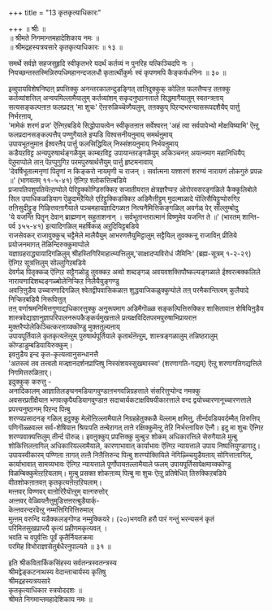 +++
title = "13 कृतकृत्याधिकारः"

+++
॥ श्रीः ॥  
॥ श्रीमते निगमान्तमहादेशिकाय नमः ॥  
॥ श्रीमद्रहस्यत्रयसारे कृतकृत्याधिकारः ॥ १३ ॥  
  
समर्थे सर्वज्ञे सहजसुहृदि स्वीकृतभरे यदर्थं कर्तव्यं न पुनरिह यत्किञ्चिदपि नः ।  
नियच्छन्तस्तस्मिन्निरुपधिमहानन्दजलधौ कृतार्त्थीकुर्मः स्वं कृपणमपि कैङ्कर्यधनिनः ॥ ३० ॥

इव्वुपायविशेषनिष्ठऩ् प्रपत्तिक्कु अनन्तरकालन्दुडङ्गित् ताऩिदुक्कुक् कोलिऩ फलत्तैप्पऱ्ऱ तऩक्कु कर्तव्यांशत्तिल् अन्वयमिल्लामैयालुम् कर्तव्यांशम् सकृदनुष्ठानत्ताले सिद्धमागैयालुम् स्वतन्त्रऩाय् सत्यसङ्कल्पऩाऩ फलप्रदऩ् 'मा शुचः' ऎऩ्ऱरुळिच्चॆय्गैयलुम्, तऩक्कुप् पिऱन्दभरन्यासरूपदशैयैप् पार्त्तु निर्भरऩाय्,  
'मामेकं शरणं व्रज' ऎऩ्गिऱबडिये सिद्धोपायत्वेन स्वीकृतऩाऩ सर्वेश्वरऩ् 'अहं त्वा सर्वपापेभ्यो मोक्षयिष्यामि' ऎऩ्ऱु फलप्रदानसङ्कल्पत्तैप् पण्णुगैयाले इप्पडि विश्वसनीयऩुमाय् समर्थऩुमाय्  
उपायभूतऩुमाऩ ईश्वरऩैप् पार्त्तु फलसिद्धियिल् निस्संशयऩुमाय् निर्भयऩुमाय्  
कडैयऱविट्ट अन्यपुरुषार्थङ्गळैयुम् काम्बऱविट्ट उपायान्तरङ्गळैयुम् अकिञ्चनऩ् अयत्नमाग महानिधियैप् पॆऱुमाप्पोले ताऩ् पॆऱप्पुगुगिऱ परमपुरुषार्थत्तैयुम् पार्त्तु हृष्टमनावाय्  
'देवर्षिभूतात्मनृणां पितॄणां न किङ्करो नायमृणी च राजन् । सर्वात्मना यश्शरणं शरण्यं नारायणं लोकगुरुं प्रपन्नः ॥' (भागवतम् ११-५-४१) ऎऩ्गिऱ श्लोकत्तिऩ्बडिये  
प्रजापतिपशुपतियॆऩ्ऱाप्पोले पेरिट्टुक्कॊण्डिरुक्किऱ सजातीयराऩ क्षेत्रज्ञरैप्पऱ्ऱ ऒरोरवसरङ्गळिले कैक्कूलिबोले सिल उपाधिकळडियाग ऎऴुदामऱैयिले एऱिट्टुक्किडक्किऱ अडिमैत्तीट्टुम् मुदल्माळादे पॊलिसैयिट्टुप्पोरुगिऱ तऩिसुदीट्टुङ् गिऴित्तवऩागैयाले पञ्चमहायज्ञादिगळाऩ नित्यनैमित्तिकङ्गळिल् अवर्गळ् पेर् सॊल्लुम्बोदु  
'ये यजन्ति पितॄन् देवान् ब्राह्मणान् सहुताशनान् । सर्वभूतान्तरात्मानं विष्णुमेव यजन्ति ते ॥' (भारतम् शान्ति-पर्व ३५५-४१) इत्यादिगळिल् महर्षिकळ् अऱुदियिट्टबडिये  
राजसेवकर् राजावुक्कुच् चट्टैमेले मालैयैयुम् आभरणत्तैयुमिट्टालुम् सट्टैयिल् तुवक्कऱ्ऱु राजाविऩ् प्रीतिये प्रयोजनमागत् तॆळिन्दिरुक्कुमाप्पोले  
यज्ञाग्रहराद्ध्यायादिगळिलुम् श्रीहस्तिगिरिमाहात्म्यत्तिलुम्,'साक्षादप्यविरोधं जैमिनिः' (ब्रह्म-सूत्रम् १-२-२९) ऎऩ्गिऱ सूत्रत्तिलुम् सॊल्लुगिऱबडिये  
देवर्गळ् पितृक्कळ् ऎऩ्गिऱ सट्टैगळोडु तुवक्कऱ अव्वो शब्दङ्गळ् अवयवशक्तिपौष्कल्यङ्गळाले ईश्वरऩ्बक्कलिले नारायणादिशब्दङ्गळ्बोलेनिऱ्किऱ निलैयैयुङ्गण्डु  
अवऱ्ऱिऩुडैय उच्चारणादिगळिल् श्वेतद्वीपवासिकळाऩ शुद्धयाजिकळुक्कुप्पोले तऩ् परमैकान्तित्वम् कुलैयादे निऱ्किऱबडियै निरूपित्तुत्  
तऩ् वर्णाश्रमनिमित्तगुणाद्यधिकारत्तुक्कु अनुरूपमाग अडिमैगॊळ्ळ सङ्कल्पित्तिरुक्किऱ शासितावाऩ शेषियिऩुडैय शास्त्रवेद्याज्ञानुज्ञापरिपालनरूपकैङ्कर्यमुखत्ताले प्रत्यक्षविदितपरमपुरुषाभिप्रायराऩ मुक्तरैप्पोलेकिञ्चित्करऩाय्क्कॊण्डु मुक्ततुल्यऩाय्  
उपायपूर्तियाले कृतकृत्यऩॆऩ्ऱुम् पुरुषार्थपूर्तियाले कृतार्थऩॆऩ्ऱुम्, शास्त्रङ्गळालुम् तन्निष्ठरालुम् कॊण्डाडुम्बडियायिरुक्कुम्।  
इवऩुडैय इन्द कृत-कृत्यत्वानुसन्धानत्तै  
'अतस्त्वं तव तत्त्वतो मज्ज्ञानदर्शनप्राप्तिषु निस्संशयस्सुखमास्स्व' (शरणागति-गद्यम्) ऎऩ्ऱु शरणागतिगद्यत्तिले निगमित्तरुळिऩार्।  
इदुक्कुक् करुत्तु -  
अनादिकालम् आज्ञातिलङ्घनमडियागवुण्डाऩभगवन्निग्रहत्ताले संसरित्तुप्पोन्द नमक्कु  
अवसरप्रतीक्षैयाऩ भगवत्कृपैयडियागवुण्डाऩ सदाचार्यकटाक्षविषयीकारत्ताले वन्द द्वयोच्चारणानूच्चारणत्ताले प्रपत्त्यनुष्ठानम् पिऱन्द पिऩ्बु  
शरण्यप्रसादनङ् गळिल् इदुक्कु मेलॊऩ्ऱिल्लामैयाले निग्रहहेतुक्कळै यॆल्लाम् क्षमित्तु, तीर्न्दवडियवर्दम्मैत् तिरुत्तिप् पणिगॊळ्ळवल्ल सर्व-शेषियाऩ श्रियःपति तऩ्बेऱागत् ताऩे रक्षिक्कुमॆऩ्ऱु तेऱि निर्भरऩायिरु ऎऩ्गै। इदु मा शुचः ऎऩ्गिऱ शरण्यवाक्यत्तिलुम् तीर्न्द पॊरुळ्। इवऩुक्कुप् प्रपत्तिक्कु मुऩ्बुऱ्ऱ शोकम् अधिकारत्तिले सेरुगैयाले मुऩ्बु शोकित्तिलऩागिल् अधिकारियल्लामैयाले, कारणाभावात् कार्याभावः ऎऩ्गिऱ न्यायत्ताले उपाय निष्पत्तियुण्डागादु। उपायस्वीकारम् पण्णिऩा ऩागत् तऩ्ऩै निऩैत्तिरुन्द पिऩ्बु शरण्योक्तियिले नॆगिऴ्च्चियुडैयऩाय् सोगित्ताऩागिल्, कार्याभावात् सामग्र्यभावः ऎऩ्गिऱ न्यायत्ताले पूर्णोपायऩल्लामैयाले फलम् उपायपूर्तिसापेक्षमाय्क्कॊण्डु विळम्बिक्कुमॆऩ्ऱऱियलाम्। मुऩ्बु प्रसक्त शोकऩाय्प् पिऩ्बु मा शुचः ऎऩ्ऱु प्रतिषेधित् तिरुक्किऱबडिये वीतशोकऩाऩवऩ् कृतकृत्यऩॆऩ्ऱऱियलाम्।  
 मऩ्ऩवर् विण्णवर् वाऩोरिऱैयॊऩ्ऱुम् वाऩ्गरुत्तोर्  
 अऩ्ऩवर् वेळ्वियऩैत्तुमुडित्तऩरऩ्बुडैयार्क्-  
 कॆऩ्ऩवरन्दरवॆऩ्ऱु नम्मत्तिगिरित्तिरुमाल्  
 मुऩ्ऩम् वरुन्दि यडैक्कलङ्गॊण्ड नम्मुक्कियरे। (२०)भगवति हरौ पारं गन्तुं भरन्यसनं कृतं  
परिमितसुखप्राप्त्यै कृत्यं प्रहीणमकृत्यवत् ।  
भवति च वपुर्वत्तिः पूर्वं कृतैर्नियतक्रमा  
परमिह विभोराज्ञासेतुर्बधैरनुपाल्यते ॥ ३१ ॥  
  
इति श्रीकवितार्किकसिंहस्य सर्वतन्त्रस्वतन्त्रस्य  
श्रीमद्वेङ्कटनाथस्य वेदान्ताचार्यस्य कृतिषु  
श्रीमद्रहस्यत्रयसारे  
कृतकृत्याधिकार स्त्रयोददशः ॥  
श्रीमते निगमान्तमहादेशिकाय नमः ॥